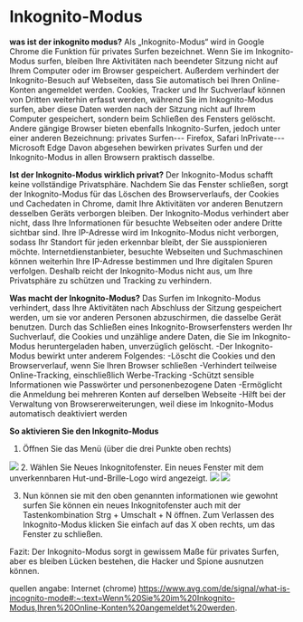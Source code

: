 # Inkognito-Modus

**was ist der inkognito modus?**
Als „Inkognito-Modus“ wird in Google Chrome die Funktion für privates Surfen bezeichnet. Wenn Sie im Inkognito-Modus surfen, bleiben Ihre Aktivitäten nach beendeter Sitzung nicht auf Ihrem Computer oder im Browser gespeichert. Außerdem verhindert der Inkognito-Besuch auf Webseiten, dass Sie automatisch bei Ihren Online-Konten angemeldet werden.
Cookies, Tracker und Ihr Suchverlauf können von Dritten weiterhin erfasst werden, während Sie im Inkognito-Modus surfen, aber diese Daten werden nach der Sitzung nicht auf Ihrem Computer gespeichert, sondern beim Schließen des Fensters gelöscht. Andere gängige Browser bieten ebenfalls Inkognito-Surfen, jedoch unter einer anderen Bezeichnung: privates Surfen--- Firefox, Safari
InPrivate--- Microsoft Edge
Davon abgesehen bewirken privates Surfen und der Inkognito-Modus in allen Browsern praktisch dasselbe.

**Ist der Inkognito-Modus wirklich privat?**
Der Inkognito-Modus schafft keine vollständige Privatsphäre. Nachdem Sie das Fenster schließen, sorgt der Inkognito-Modus für das Löschen des Browserverlaufs, der Cookies und Cachedaten in Chrome, damit Ihre Aktivitäten vor anderen Benutzern desselben Geräts verborgen bleiben. Der Inkognito-Modus verhindert aber nicht, dass Ihre Informationen für besuchte Webseiten oder andere Dritte sichtbar sind.
Ihre IP-Adresse wird im Inkognito-Modus nicht verborgen, sodass Ihr Standort für jeden erkennbar bleibt, der Sie ausspionieren möchte. Internetdienstanbieter, besuchte Webseiten und Suchmaschinen können weiterhin Ihre IP-Adresse bestimmen und Ihre digitalen Spuren verfolgen. Deshalb reicht der Inkognito-Modus nicht aus, um Ihre Privatsphäre zu schützen und Tracking zu verhindern.

**Was macht der Inkognito-Modus?**
Das Surfen im Inkognito-Modus verhindert, dass Ihre Aktivitäten nach Abschluss der Sitzung gespeichert werden, um sie vor anderen Personen abzuschirmen, die dasselbe Gerät benutzen. Durch das Schließen eines Inkognito-Browserfensters werden Ihr Suchverlauf, die Cookies und unzählige andere Daten, die Sie im Inkognito-Modus heruntergeladen haben, unverzüglich gelöscht.
-Der Inkognito-Modus bewirkt unter anderem Folgendes:
-Löscht die Cookies und den Browserverlauf, wenn Sie Ihren Browser schließen
-Verhindert teilweise Online-Tracking, einschließlich Werbe-Tracking
-Schützt sensible Informationen wie Passwörter und personenbezogene Daten
-Ermöglicht die Anmeldung bei mehreren Konten auf derselben Webseite
-Hilft bei der Verwaltung von Browsererweiterungen, weil diese im Inkognito-Modus automatisch deaktiviert werden

**So aktivieren Sie den Inkognito-Modus**

1. Öffnen Sie das Menü (über die drei Punkte oben rechts)
 <img src="https://github.com/ec-mentors/IT-ist-das-was-fuer-mich/assets/151022614/f6b058e2-9120-4069-a674-b6f7693f60be">
2. Wählen Sie Neues Inkognitofenster. Ein neues Fenster mit dem unverkennbaren Hut-und-Brille-Logo wird angezeigt.
   <img src="https://github.com/ec-mentors/IT-ist-das-was-fuer-mich/assets/151022614/e5e7e4a4-3dd3-42f4-8eb9-fc19bf12cf35">
   <img src="https://github.com/ec-mentors/IT-ist-das-was-fuer-mich/assets/151022614/492801f7-4d1e-4e8a-ac85-b9004106886d">

3. Nun können sie mit den oben genannten informationen wie gewohnt surfen
    Sie können ein neues Inkognitofenster auch mit der Tastenkombination Strg + Umschalt + N öffnen. Zum Verlassen des Inkognito-Modus klicken Sie einfach auf das X oben rechts, um das Fenster zu schließen.

Fazit: Der Inkognito-Modus sorgt in gewissem Maße für privates Surfen, aber es bleiben Lücken bestehen, die Hacker und Spione ausnutzen können.

quellen angabe: Internet (chrome) <https://www.avg.com/de/signal/what-is-incognito-mode#:~:text=Wenn%20Sie%20im%20Inkognito-Modus,Ihren%20Online-Konten%20angemeldet%20werden>.
